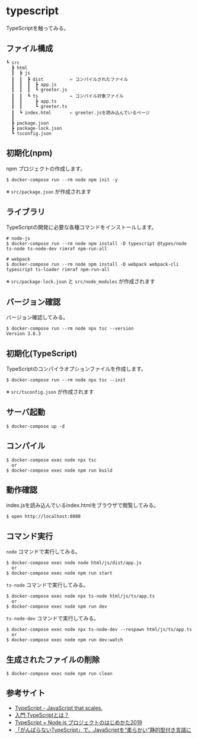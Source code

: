 # typescript
TypeScriptを触ってみる。

## ファイル構成
```
┗ src
  ┣ html
  ┃  ┣ js
  ┃  ┃  ┣ dist          ← コンパイルされたファイル
  ┃  ┃  ┃  ┣ app.js
  ┃  ┃  ┃  ┗ greeter.js
  ┃  ┃  ┗ ts            ← コンパイル対象ファイル
  ┃  ┃     ┣ app.ts 
  ┃  ┃     ┗ greeter.ts 
  ┃  ┗ index.html       ← greeter.jsを読み込んでいるページ
  ┃
  ┣ package.json
  ┣ package-lock.json
  ┗ tsconfig.json
```

## 初期化(npm)
npm プロジェクトの作成します。
```
$ docker-compose run --rm node npm init -y
```
※ `src/package.json` が作成されます

## ライブラリ
TypeScriptの開発に必要な各種コマンドをインストールします。
```
# node-js
$ docker-compose run --rm node npm install -D typescript @types/node ts-node ts-node-dev rimraf npm-run-all

# webpack
$ docker-compose run --rm node npm install -D webpack webpack-cli typescript ts-loader rimraf npm-run-all
```
※ `src/package-lock.json` と `src/node_modules` が作成されます

## バージョン確認
バージョン確認してみる。
```
$ docker-compose run --rm node npx tsc --version
Version 3.8.3
```

## 初期化(TypeScript)
TypeScriptのコンパイラオプションファイルを作成します。
```
$ docker-compose run --rm node npx tsc --init
```
※ `src/tsconfig.json` が作成されます

## サーバ起動
```
$ docker-compose up -d
```

## コンパイル
```
$ docker-compose exec node npx tsc
  or
$ docker-compose exec node npm run build
```

## 動作確認
index.jsを読み込んでいるindex.htmlをブラウザで閲覧してみる。
```
$ open http://localhost:8080
```

## コマンド実行
`node` コマンドで実行してみる。
```
$ docker-compose exec node node html/js/dist/app.js
  or
$ docker-compose exec node npm run start
```

`ts-node` コマンドで実行してみる。
```
$ docker-compose exec node npx ts-node html/js/ts/app.ts
  or
$ docker-compose exec node npm run dev
```

`ts-node-dev` コマンドで実行してみる。
```
$ docker-compose exec node npx ts-node-dev --respawn html/js/ts/app.ts
  or
$ docker-compose exec node npm run dev:watch
```

## 生成されたファイルの削除

```
$ docker-compose exec node npm run clean
```

## 参考サイト
* [TypeScript - JavaScript that scales.](https://www.typescriptlang.org/)
* [入門 TypeScriptとは？](https://www.sejuku.net/blog/93230)
* [TypeScript + Node.js プロジェクトのはじめかた2019](https://qiita.com/notakaos/items/3bbd2293e2ff286d9f49)
* [「がんばらないTypeScript」で、JavaScriptを“柔らかい”静的型付き言語に](https://employment.en-japan.com/engineerhub/entry/2019/04/16/103000)

